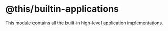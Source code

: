 @this/builtin-applications
==================

This module contains all the built-in high-level application implementations.
